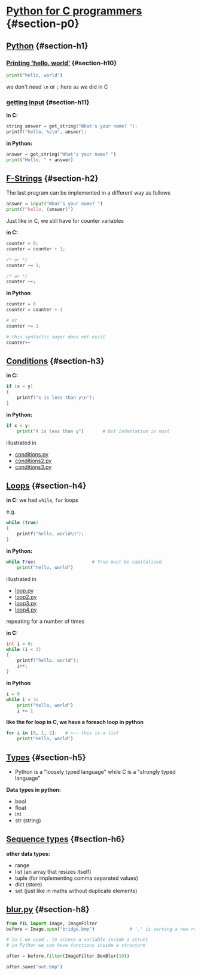 # [Python for C programmers](#section-p0) {#section-p0}

## [Python](#section-h1) {#section-h1}

### [Printing 'hello, world'](#section-h10) {#section-h10}
```python
print("hello, world")
```
we don't need ```\n``` or ```;``` here as we did in C

### [getting input](#section-h11) {#section-h11}

**in C:**
```C
string answer = get_string("What's your name? ");
printf("hello, %s\n", answer);
```

**in Python:**
```python
answer = get_string("What's your name? ")
print("Hello, " + answer)
```

## [F-Strings](#section-h2) {#section-h2}

The last program can be implemented in a different way as follows

```python
answer = input("What's your name? ")
print(f"hello, {answer}")
```

Just like in C, we still have for counter variables

**in C:**
```C
counter = 0;
counter = counter + 1;

/* or */
counter += 1;

/* or */
counter ++;
```

**in Python**
```python
counter = 0
counter = counter + 1

# or 
counter += 1

# this syntactic sugar does not exist
counter++
```
## [Conditions](#section-h3) {#section-h3}

**in C:**
```C
if (x < y)
{
    printf("x is less than y\n");
}
```

**in Python:**
```python
if x < y:
    print("X is less than y")       # but indentation is must
```
illustrated in 
- [conditions.py](conditions.py)
- [conditions2.py](conditions2.py)
- [conditions3.py](conditions3.py)


## [Loops](#section-h4) {#section-h4}

**in C:**
we had ```while```, ```for``` loops

e.g. 
```C
while (true)
{
    printf("hello, world\n");
}
```

**in Python:**
```python
while True:                     # True must be capitalized
    print("hello, world")
```
illustrated in 
- [loop.py](loop.py)
- [loop2.py](loop2.py)
- [loop3.py](loop3.py)
- [loop4.py](loop4.py)

repeating for a number of times

**in C:**
```C
int i = 0;
while (i < 3)
{
    printf("hello, world");
    i++;
}
```

**in Python**
```python
i = 0
while i < 3:
    print("hello, world")
    i += 1
```

**like the for loop in C, we have a foreach loop in python**
```python
for i in [0, 1, 2]:   # <-- this is a list
    print("Hello, world")
```

## [Types](#section-h5) {#section-h5}

- Python is a "loosely typed language" while C is a "strongly typed language"

**Data types in python:**
- bool
- float
- int
- str (string)


## [Sequence types](#section-h6) {#section-h6}

**other data types:**
- range
- list (an array that resizes itself)
- tuple (for implementing comma separated values)
- dict (store) 
- set (just like in maths without duplicate elements)

## [blur.py](#section-h8) {#section-h8}

```python
from PIL import image, imageFilter
before = Image.open("bridge.bmp")             # '.' is serving a new role here

# in C we used . to access a variable inside a struct
# in Python we can have functions inside a structure

after = before.filter(ImageFilter.BoxBlur(10))

after.save("out.bmp")
```

